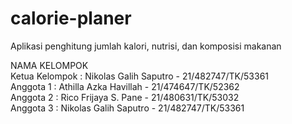 # calorie-planer
Aplikasi penghitung jumlah kalori, nutrisi, dan komposisi makanan 

NAMA KELOMPOK  
Ketua Kelompok : Nikolas Galih Saputro - 21/482747/TK/53361  
Anggota 1 : Athilla Azka Havillah - 21/474647/TK/52362  
Anggota 2 : Rico Frijaya S. Pane - 21/480631/TK/53032  
Anggota 3 : Nikolas Galih Saputro - 21/482747/TK/53361  
